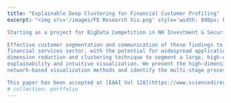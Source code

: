 ```yaml
---
title: "Explainable Deep Clustering for Financial Customer Profiling"
excerpt: "<img src='/images/FE Research Vis.png' style='width: 800px; height: auto;'><br/><br/>

Starting as a project for BigData Competition in NH Investment & Securities with the topic of Advanced Customer Profiling and Personalized Investment Portfolio Curation, I extended our project with teammates into an academic research initiative using high-dimensional cross-sectional data from Korea Institute of Public Finance. <br/><br/>

Effective customer segmentation and communication of these findings to non-experts is a pressing task in the 
financial services sector, with the potential for widespread applications. This study employs a three-stage 
dimension reduction and clustering technique to segment a large, high-dimensional dataset, emphasizing 
explainability and intuitive visualization. We present the high-dimensional data and feature set using novel 
network-based visualization methods and identify the multi-stage process’s optimal configuration. Finally, we derive investment portfolios for each segment to demonstrate an expert system application in financial investment advisory to underscore the importance of explainable segmentations. <br/><br/>

This paper has been accepted at [EAAI Vol 128](https://www.sciencedirect.com/science/article/abs/pii/S0952197623015622?via%3Dihub). Using these findings, I also presented a [poster](../files/2023_IE_Frontier_Poster_BONWOO_KOO.pdf) in IE Frontier, an internal research poster competition in KAIST ISE Department. Also, I have applied this framework to cluster financial securities including stock, and wrote a paper on Stock Deep Clustering and its application to Fama-French Factor Model."
# collection: portfolio
---
```


<!-- This is an item in your portfolio. It can be have images or nice text. If you name the file .md, it will be parsed as markdown. If you name the file .html, it will be parsed as HTML. Advanced Customer Profiling and Personalized Investment Portfolio Curation<br/> -->
